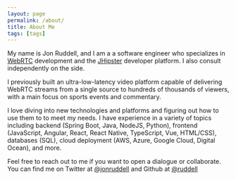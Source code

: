 ```yaml
---
layout: page
permalink: /about/
title: About Me
tags: [tags]
---
```



My name is Jon Ruddell, and I am a a software engineer who specializes in [WebRTC][] development and the [JHipster][] developer platform.  I also consult independently on the side.

I previously built an ultra-low-latency video platform capable of delivering WebRTC streams from a single source to hundreds of thousands of viewers, with a main focus on sports events and commentary.

I love diving into new technologies and platforms and figuring out how to use them to to meet my needs.  I have experience in a variety of topics including backend (Spring Boot, Java, NodeJS, Python), frontend (JavaScript, Angular, React, React Native, TypeScript, Vue, HTML/CSS), databases (SQL), cloud deployment (AWS, Azure, Google Cloud, Digital Ocean), and more.

Feel free to reach out to me if you want to open a dialogue or collaborate.  You can find me on Twitter at [@jonruddell][] and Github at [@ruddell][]

[WebRTC]: https://webrtc.org/
[SportsBooth]: https://sportsbooth.tv
[WebRTC]: https://webrtc.org
[JHipster]: https://jhipster.tech
[@jonruddell]: https://twitter.com/jonruddell
[@ruddell]: https://github.com/ruddell
